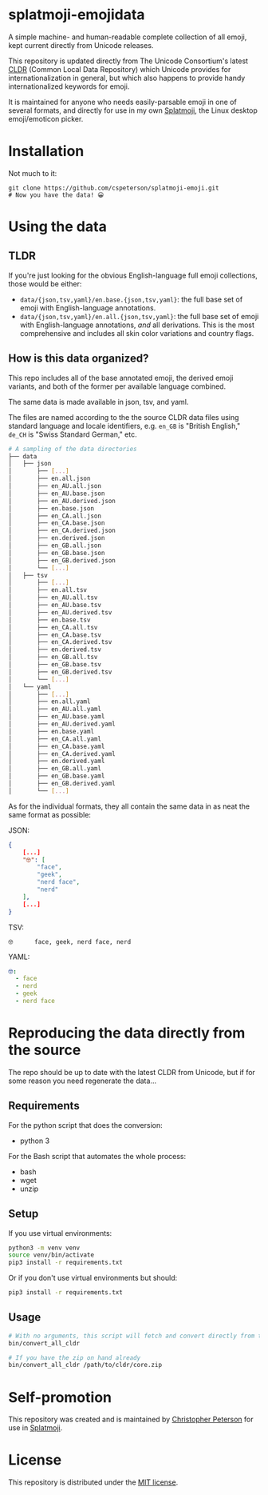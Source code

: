splatmoji-emojidata
===================

A simple machine- and human-readable complete collection of all emoji, kept current directly from Unicode releases.

This repository is updated directly from The Unicode Consortium's latest [CLDR] (Common Local Data Repository) which Unicode provides for internationalization in general, but which also happens to provide handy internationalized keywords for emoji.

It is maintained for anyone who needs easily-parsable emoji in one of several formats, and directly for use in my own [Splatmoji], the Linux desktop emoji/emoticon picker.

# Installation

Not much to it:

```
git clone https://github.com/cspeterson/splatmoji-emoji.git
# Now you have the data! 😀
```

# Using the data

## TLDR

If you're just looking for the obvious English-language full emoji collections, those would be either:

* `data/{json,tsv,yaml}/en.base.{json,tsv,yaml}`: the full base set of emoji with English-language annotations.
* `data/{json,tsv,yaml}/en.all.{json,tsv,yaml}`: the full base set of emoji with English-language annotations, *and* all derivations. This is the most comprehensive and includes all skin color variations and country flags.

## How is this data organized?

This repo includes all of the base annotated emoji, the derived emoji variants, and both of the former per available language combined.

The same data is made available in json, tsv, and yaml.

The files are named according to the the source CLDR data files using standard language and locale identifiers, e.g. `en_GB` is "British English," `de_CH` is "Swiss Standard German," etc.

```sh
# A sampling of the data directories
├── data
│   ├── json
│       ├── [...]
│       ├── en.all.json
│       ├── en_AU.all.json
│       ├── en_AU.base.json
│       ├── en_AU.derived.json
│       ├── en.base.json
│       ├── en_CA.all.json
│       ├── en_CA.base.json
│       ├── en_CA.derived.json
│       ├── en.derived.json
│       ├── en_GB.all.json
│       ├── en_GB.base.json
│       ├── en_GB.derived.json
│       └── [...]
│   ├── tsv
│       ├── [...]
│       ├── en.all.tsv
│       ├── en_AU.all.tsv
│       ├── en_AU.base.tsv
│       ├── en_AU.derived.tsv
│       ├── en.base.tsv
│       ├── en_CA.all.tsv
│       ├── en_CA.base.tsv
│       ├── en_CA.derived.tsv
│       ├── en.derived.tsv
│       ├── en_GB.all.tsv
│       ├── en_GB.base.tsv
│       ├── en_GB.derived.tsv
│       └── [...]
│   └── yaml
│       ├── [...]
│       ├── en.all.yaml
│       ├── en_AU.all.yaml
│       ├── en_AU.base.yaml
│       ├── en_AU.derived.yaml
│       ├── en.base.yaml
│       ├── en_CA.all.yaml
│       ├── en_CA.base.yaml
│       ├── en_CA.derived.yaml
│       ├── en.derived.yaml
│       ├── en_GB.all.yaml
│       ├── en_GB.base.yaml
│       ├── en_GB.derived.yaml
│       └── [...]
```

As for the individual formats, they all contain the same data in as neat the same format as possible:

JSON:

```json
{
    [...]
    "🤓": [
        "face",
        "geek",
        "nerd face",
        "nerd"
    ],
    [...]
}
```

TSV:

```
🤓      face, geek, nerd face, nerd
```

YAML:

```yaml
🤓:
  - face
  - nerd
  - geek
  - nerd face
```

# Reproducing the data directly from the source

The repo should be up to date with the latest CLDR from Unicode, but if for some reason you need regenerate the data...

## Requirements

For the python script that does the conversion:

* python 3

For the Bash script that automates the whole process:

* bash
* wget
* unzip

## Setup

If you use virtual environments:

```sh
python3 -m venv venv
source venv/bin/activate
pip3 install -r requirements.txt
```

Or if you don't use virtual environments but should:

```sh
pip3 install -r requirements.txt
```


## Usage

```sh
# With no arguments, this script will fetch and convert directly from the latest CLDR zip:
bin/convert_all_cldr

# If you have the zip on hand already
bin/convert_all_cldr /path/to/cldr/core.zip
```

# Self-promotion

This repository was created and is maintained by [Christopher Peterson] for use in [Splatmoji].

# License

This repository is distributed under the [MIT license](LICENSE.md).

[CLDR]: http://cldr.unicode.org/index/downloads
[Christopher Peterson]: https://chrispeterson.info
[Splatmoji]: (https://chrispeterson.info)
